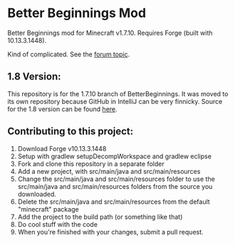 Better Beginnings Mod
=========

Better Beginnings mod for Minecraft v1.7.10. Requires Forge (built with 10.13.3.1448).

Kind of complicated. See the [forum topic](http://www.minecraftforum.net/forums/mapping-and-modding/minecraft-mods/wip-mods/2192122-betterbeginnings-mod).

1.8 Version:
-----------
This repository is for the 1.7.10 branch of BetterBeginnings. It was moved to its own repository because GitHub in IntelliJ can be very finnicky. Source for the 1.8 version can be found [here](https://github.com/einsteinsci/betterbeginnings).

Contributing to this project:
-----------------------------
1. Download Forge v10.13.3.1448
2. Setup with gradlew setupDecompWorkspace and gradlew eclipse
3. Fork and clone this repository in a separate folder
4. Add a new project, with src/main/java and src/main/resources
5. Change the src/main/java and src/main/resources folder to use the src/main/java and src/main/resources folders from the source you downloaded.
6. Delete the src/main/java and src/main/resources from the default "minecraft" package
7. Add the project to the build path (or something like that)
8. Do cool stuff with the code
9. When you're finished with your changes, submit a pull request.
